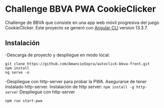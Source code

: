 # Challenge BBVA PWA CookieClicker
Challenge de BBVA que consiste en una app web móvil progresiva del juego CookieClicker.
Este proyecto se generó con [Angular CLI](https://github.com/angular/angular-cli) version 13.3.7.

## Instalación
-Descarga de proyecto y despliegue en modo local:
```
git clone https://github.com/AmancioSopra/autoclick-bbva-front.git
npm install
ng serve -o
```
-Despliegue con http-server para probar la PWA. Asegurarse de tener instalado http-server. Instalación de http server:
  ```npm install -g http-server```
  Despliegue con http-server
  ```
  npm run start-pwa
  ```




